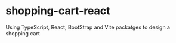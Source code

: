 # shopping-cart-react
Using TypeScript, React, BootStrap and Vite packatges to design a shopping cart
